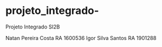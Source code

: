 # projeto_integrado-
Projeto Integrado  SI2B

Natan Pereira Costa RA 1600536
Igor Silva Santos RA 1901288

